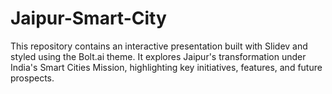 # Jaipur-Smart-City
This repository contains an interactive presentation built with Slidev and styled using the Bolt.ai theme. It explores Jaipur's transformation under India's Smart Cities Mission, highlighting key initiatives, features, and future prospects.
